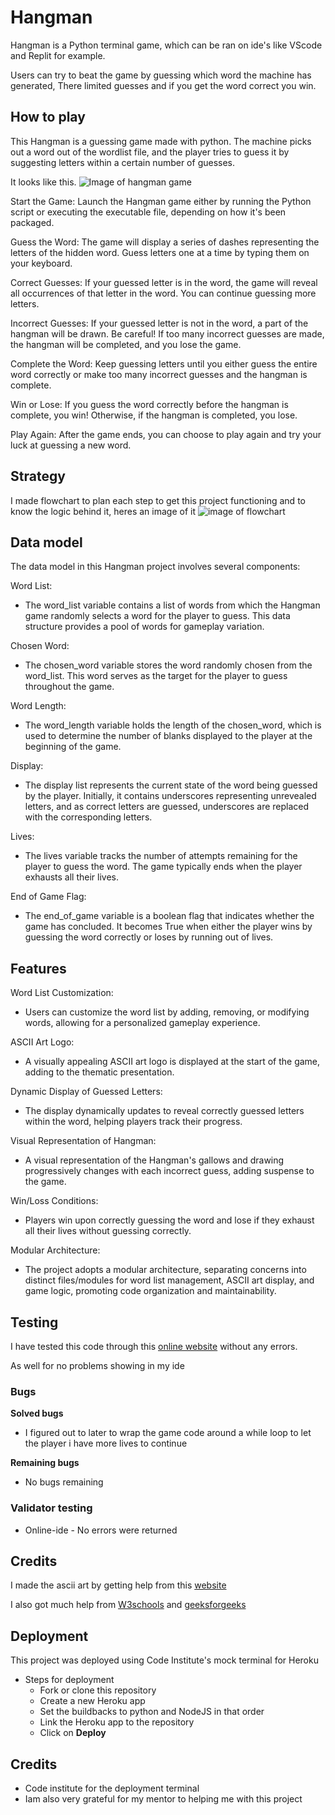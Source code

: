 # Hangman
Hangman is a Python terminal game, which can be ran on ide's like VScode and Replit for example.

Users can try to beat the game by guessing which word the machine has generated, There limited guesses and if you get the word correct you win.


## How to play

This Hangman is a guessing game made with python. The machine picks out a word out of the wordlist file, and the player tries to guess it by suggesting letters within a certain number of guesses. 

It looks like this. ![Image of hangman game](https://github.com/Hazarsoysuren/Hangman/blob/main/images/hangman.png?raw=true)

Start the Game: Launch the Hangman game either by running the Python script or executing the executable file, depending on how it's been packaged.

Guess the Word: The game will display a series of dashes representing the letters of the hidden word. Guess letters one at a time by typing them on your keyboard.

Correct Guesses: If your guessed letter is in the word, the game will reveal all occurrences of that letter in the word. You can continue guessing more letters.

Incorrect Guesses: If your guessed letter is not in the word, a part of the hangman will be drawn. Be careful! If too many incorrect guesses are made, the hangman will be completed, and you lose the game.

Complete the Word: Keep guessing letters until you either guess the entire word correctly or make too many incorrect guesses and the hangman is complete.

Win or Lose: If you guess the word correctly before the hangman is complete, you win! Otherwise, if the hangman is completed, you lose.

Play Again: After the game ends, you can choose to play again and try your luck at guessing a new word.


## Strategy

I made flowchart to plan each step to get this project functioning and to know the logic behind it, heres an image of it ![image of flowchart](https://github.com/Hazarsoysuren/Hangman/blob/main/images/flowchart.png?raw=true)

## Data model 
The data model in this Hangman project involves several components:

Word List:

- The word_list variable contains a list of words from which the Hangman game randomly selects a word for the player to guess. This data structure provides a pool of words for gameplay variation.

Chosen Word:

- The chosen_word variable stores the word randomly chosen from the word_list. This word serves as the target for the player to guess throughout the game.

Word Length:

- The word_length variable holds the length of the chosen_word, which is used to determine the number of blanks displayed to the player at the beginning of the game.

Display:

- The display list represents the current state of the word being guessed by the player. Initially, it contains underscores representing unrevealed letters, and as correct letters are guessed, underscores are replaced with the corresponding letters.

Lives:

- The lives variable tracks the number of attempts remaining for the player to guess the word. The game typically ends when the player exhausts all their lives.

End of Game Flag:

- The end_of_game variable is a boolean flag that indicates whether the game has concluded. It becomes True when either the player wins by guessing the word correctly or loses by running out of lives.

## Features 
Word List Customization:

- Users can customize the word list by adding, removing, or modifying words, allowing for a personalized gameplay experience.

ASCII Art Logo:

- A visually appealing ASCII art logo is displayed at the start of the game, adding to the thematic presentation.

Dynamic Display of Guessed Letters:

- The display dynamically updates to reveal correctly guessed letters within the word, helping players track their progress.

Visual Representation of Hangman:

- A visual representation of the Hangman's gallows and drawing progressively changes with each incorrect guess, adding suspense to the game.

Win/Loss Conditions:

- Players win upon correctly guessing the word and lose if they exhaust all their lives without guessing correctly.

Modular Architecture:

- The project adopts a modular architecture, separating concerns into distinct files/modules for word list management, ASCII art display, and game logic, promoting code organization and maintainability.

## Testing
I have tested this code through this [online website](www.online-ide.com) without any errors.

As well for no problems showing in my ide

### Bugs
**Solved bugs**
- I figured out to later to wrap the game code around a while loop to let the player i have more lives to continue

**Remaining bugs**
- No bugs remaining

### Validator testing
- Online-ide
      - No errors were returned


## Credits 
I made the ascii art by getting help from this [website](https://www.instructables.com/ASCII-Art/)

I also got much help from [W3schools](https://www.w3schools.com) and [geeksforgeeks](www.geeksforgeeks.org)

## Deployment
This project was deployed using Code Institute's mock terminal for Heroku
- Steps for deployment
   - Fork or clone this repository
   - Create a new Heroku app
   - Set the buildbacks to python and NodeJS in that order
   - Link the Heroku app to the repository
   - Click on **Deploy**


## Credits
- Code institute for the deployment terminal
- Iam also very grateful for my mentor to helping me with this project
